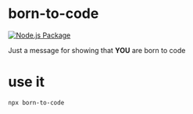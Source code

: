 # born-to-code
[![Node.js Package](https://github.com/j-catania/born-to-code/actions/workflows/npm-publish.yml/badge.svg)](https://github.com/j-catania/born-to-code/actions/workflows/npm-publish.yml)

Just a message for showing that **YOU** are born to code

# use it
```sh
npx born-to-code
```
